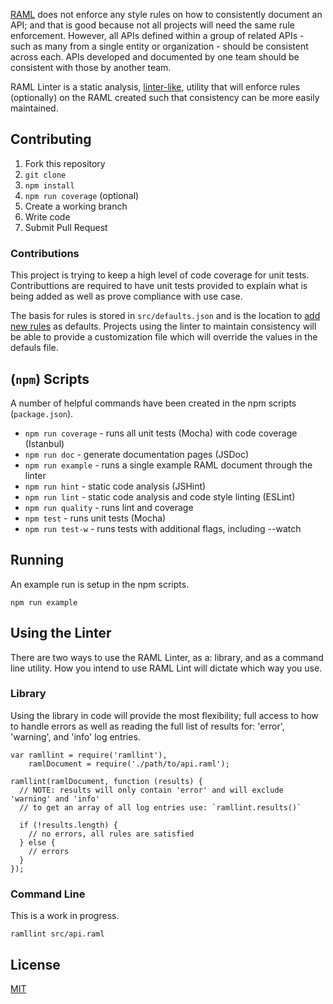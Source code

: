 [RAML](http://raml.org) does not enforce any style rules on how to consistently
document an API; and that is good because not all projects will need the same
rule enforcement. However, all APIs defined within a group of related APIs - such
as many from a single entity or organization - should be consistent across each. 
APIs developed and documented by one team should be consistent with those by
another team.

RAML Linter is a static analysis, [linter-like](http://en.wikipedia.org/wiki/Lint_%28software%29),
utility that will enforce rules (optionally) on the RAML created such that
consistency can be more easily maintained.

## Contributing

  1. Fork this repository
  2. `git clone`
  3. `npm install`
  4. `npm run coverage` (optional)
  5. Create a working branch
  6. Write code
  7. Submit Pull Request

### Contributions

This project is trying to keep a high level of code coverage for unit tests. Contributtions
are required to have unit tests provided to explain what is being added as well as
prove compliance with use case.

The basis for rules is stored in `src/defaults.json` and is the location to [add new
rules](NEWRULES.md) as defaults. Projects using the linter to maintain
consistency will be able to provide a customization file which will override the
values in the defauls file.

## (`npm`) Scripts

A number of helpful commands have been created in the npm scripts (`package.json`).

  + `npm run coverage` - runs all unit tests (Mocha) with code coverage (Istanbul)
  + `npm run doc` - generate documentation pages (JSDoc)
  + `npm run example` - runs a single example RAML document through the linter
  + `npm run hint` - static code analysis (JSHint)
  + `npm run lint` - static code analysis and code style linting (ESLint)
  + `npm run quality` - runs lint and coverage
  + `npm test` - runs unit tests (Mocha)
  + `npm run test-w` - runs tests with additional flags, including --watch

## Running

An example run is setup in the npm scripts.

```
npm run example
```

## Using the Linter

There are two ways to use the RAML Linter, as a: library, and as a command line
utility. How you intend to use RAML Lint will dictate which way you use.

### Library

Using the library in code will provide the most flexibility; full access to how
to handle errors as well as reading the full list of results for: 'error',
'warning', and 'info' log entries. 

```
var ramllint = require('ramllint'),
    ramlDocument = require('./path/to/api.raml');

ramllint(ramlDocument, function (results) {
  // NOTE: results will only contain 'error' and will exclude 'warning' and 'info'
  // to get an array of all log entries use: `ramllint.results()`

  if (!results.length) {
    // no errors, all rules are satisfied
  } else {
    // errors
  }
});
```

### Command Line

This is a work in progress.

```
ramllint src/api.raml
```

## License

[MIT](LICENSE.md)
